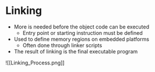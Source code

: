 # Linking 
- More is needed before the object code can be executed
	- Entry point or starting instruction must be defined
- Used to define memory regions on embedded platforms
	- Often done through linker scripts
- The result of linking is the final executable program

![[Linking_Process.png]]